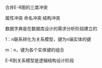 合并E-R图的三类冲突

属性冲突
命名冲突
结构冲突

数据字典是在数据库设计的需求分析阶段建立的

1：n联系转化为关系模型，键为n端实体的键

m：n，键为各个实体键的组合

E-R到关系模型是逻辑结构设计阶段
